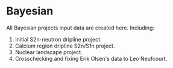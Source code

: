 # Bayesian
All Bayesian projects input data are created here.
Including:
1. Initial S2n-neutron dripline project.
2. Calcium region dripline S2n/S1n project.
3. Nuclear landscape project.
4. Crosschecking and fixing Erik Olsen's data to Leo Neufcourt.
